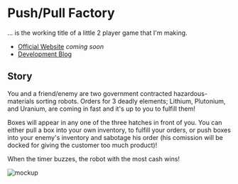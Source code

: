 # Push/Pull Factory
... is the working title of a little 2 player game that I'm making.

- [Official Website](http://gageh.us/githubgameoff/2012/) *coming soon*
- [Development Blog]( http://blog.gageh.us/?tag=github-gameoff)

## Story

You and a friend/enemy are two government contracted hazardous-materials sorting robots. Orders for 3 deadly elements; Lithium, Plutonium, and Uranium, are coming in fast and it's up to you to fulfill them!

Boxes will appear in any one of the three hatches in front of you. You can either pull a box into your own inventory, to fulfill your orders, or push boxes into your enemy's inventory and sabotage his order (his comission will be docked for giving the customer too much product)!

When the timer buzzes, the robot with the most cash wins!

![mockup](http://blog.gageh.us/wp-content/uploads/2012/10/20121026_134936-1024x768.jpg)